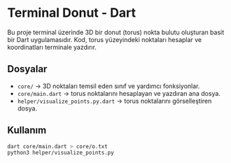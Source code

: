 # Terminal Donut - Dart

Bu proje terminal üzerinde 3D bir donut (torus) nokta bulutu oluşturan basit bir Dart uygulamasıdır. Kod, torus yüzeyindeki noktaları hesaplar ve koordinatları terminale yazdırır.  

## Dosyalar

- `core/` → 3D noktaları temsil eden sınıf ve yardımcı fonksiyonlar.
- `core/main.dart` → torus noktalarını hesaplayan ve yazdıran ana dosya.
- `helper/visualize_points.py.dart` → torus noktalarını görselleştiren dosya.


## Kullanım

```bash
dart core/main.dart > core/o.txt
python3 helper/visualize_points.py
```
